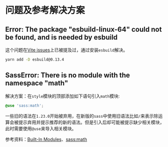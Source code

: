 # 问题及参考解决方案

## Error: The package "esbuild-linux-64" could not be found, and is needed by esbuild

这个问题在[Vite issues](https://github.com/vitejs/vite/issues/5187)上已被提及过，通过安装`esbuild`解决。

```bash
yarn add -D esbuild@0.13.4
```

## SassError: There is no module with the namespace "math"

解决方案：在`style`模块的顶部添加如下语句引入`math`模块:

```scss
@use 'sass:math';
```

一些旧的语法在`1.23.0`开始被弃用，在新版的`sass`中使用旧语法比如`/`来表示除运算会被提示弃用并提示推荐的新的语法。但是引入后却可能被提示缺少相关模块，此时需要使用`@use`来导入相关模块。

参考资料：[Built-In Modules](https://sass-lang.com/documentation/modules)、[sass:math](https://sass-lang.com/documentation/modules/math)

